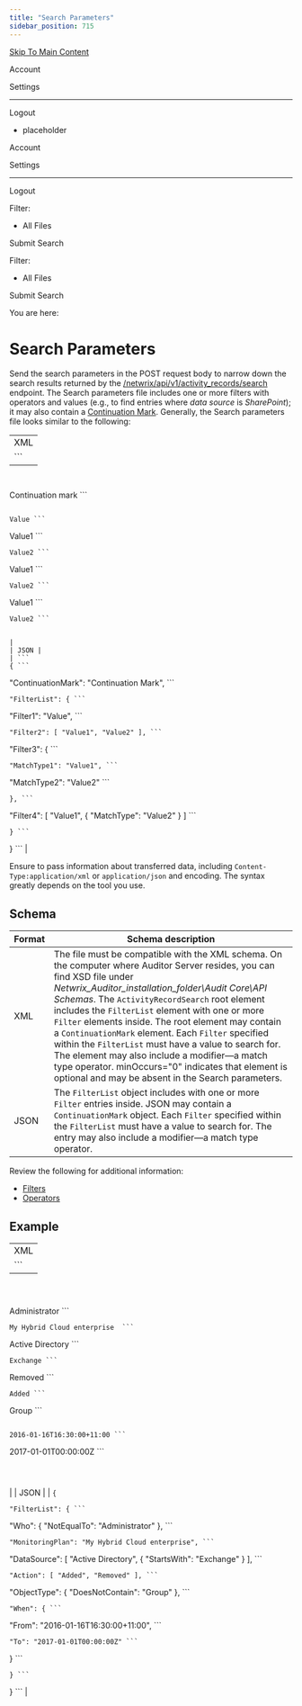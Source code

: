 ```yaml
---
title: "Search Parameters"
sidebar_position: 715
---
```


[Skip To Main Content](#)

Account

Settings

---

Logout

* placeholder

Account

Settings

---

Logout

Filter: 

* All Files

Submit Search

Filter: 

* All Files

Submit Search

You are here:

# Search Parameters

Send the search parameters in the POST request body to narrow down the search results returned by the [/netwrix/api/v1/activity_records/search](../SearchActivityRecords) endpoint. The Search parameters file includes one or more filters with operators and values (e.g., to find entries where *data source* is *SharePoint*); it may also contain a [Continuation Mark](ContinuationMark.htm "Continuation Mark"). Generally, the Search parameters file looks similar to the following:

|  |
| --- |
| XML |
| ```
 ```
```
 ```
```
Continuation mark ```
```
 ```
```
Value ```
```
Value1 ```
```
Value2 ```
```
Value1 ```
```
Value2 ```
```
Value1 ```
```
Value2 ```
```
 ```
```
 ```
|
| JSON |
| ```
{ ```
```
"ContinuationMark": "Continuation Mark", ```
```
"FilterList": { ```
```
"Filter1": "Value", ```
```
"Filter2": [ "Value1", "Value2" ], ```
```
"Filter3": { ```
```
"MatchType1": "Value1", ```
```
"MatchType2": "Value2" ```
```
}, ```
```
"Filter4": [ "Value1", { "MatchType": "Value2" } ] ```
```
} ```
```
} ```
|

Ensure to pass information about transferred data, including `Content-Type:application/xml` or `application/json` and encoding. The syntax greatly depends on the tool you use.

## Schema

| Format | Schema description |
| --- | --- |
| XML | The file must be compatible with the XML schema. On the computer where Auditor Server resides, you can find XSD file under *Netwrix_Auditor_installation_folder\Audit Core\API Schemas*.  The `ActivityRecordSearch` root element includes the `FilterList` element with one or more `Filter` elements inside. The root element may contain a `ContinuationMark` element.  Each `Filter` specified within the `FilterList` must have a value to search for. The element may also include a modifier—a match type operator.  minOccurs="0" indicates that element is optional and may be absent in the Search parameters. |
| JSON | The `FilterList` object includes with one or more `Filter` entries inside. JSON may contain a `ContinuationMark` object. Each `Filter` specified within the `FilterList` must have a value to search for. The entry may also include a modifier—a match type operator. |

Review the following for additional information:

* [Filters](../Filters)
* [Operators](../FilterOperators)

## Example

|  |
| --- |
| XML |
| ```
 ```
```
 ```
```
 ```
```
Administrator ```
```
My Hybrid Cloud enterprise  ```
```
Active Directory ```
```
Exchange ```
```
Removed ```
```
Added ```
```
Group ```
```
 ```
```
2016-01-16T16:30:00+11:00 ```
```
2017-01-01T00:00:00Z ```
```
 ```
```
 ```
```
 ```
|
| JSON |
| ```
{ ```
```
"FilterList": { ```
```
"Who": { "NotEqualTo": "Administrator" }, ```
```
"MonitoringPlan": "My Hybrid Cloud enterprise", ```
```
"DataSource": [ "Active Directory", { "StartsWith": "Exchange" } ], ```
```
"Action": [ "Added", "Removed" ], ```
```
"ObjectType": { "DoesNotContain": "Group" }, ```
```
"When": { ```
```
"From": "2016-01-16T16:30:00+11:00", ```
```
"To": "2017-01-01T00:00:00Z" ```
```
} ```
```
} ```
```
} ```
|